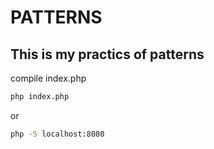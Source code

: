 # PATTERNS

## This is my practics of patterns

compile index.php

```bash
php index.php
```
or

```bash
php -S localhost:8080
```